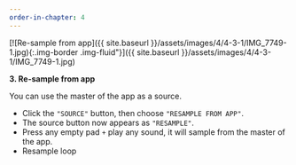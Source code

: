 ```yaml
---
order-in-chapter: 4
---
```


[![Re-sample from app]({{ site.baseurl }}/assets/images/4/4-3-1/IMG_7749-1.jpg){:.img-border .img-fluid"}]({{
site.baseurl }}/assets/images/4/4-3-1/IMG_7749-1.jpg)

**3. Re-sample from app**

You can use the master of the app as a source.

- Click the `"SOURCE"` button, then choose `"RESAMPLE FROM APP"`.
- The source button now appears as `"RESAMPLE"`.
- Press any empty pad `+` play any sound, it will sample from the master of the app.
- Resample loop
